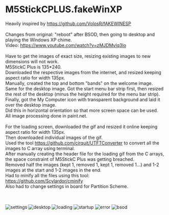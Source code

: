 # M5StickCPLUS.fakeWinXP

Heavily inspired by https://github.com/VolosR/fAKEWINESP
<br><br>
Changes from original: "reboot" after BSOD, then going to desktop and playing the Windows XP chime.<br>
Video: https://www.youtube.com/watch?v=zMJDMvlq3Io
<br><br>
Have to get the images of exact size, resizing existing images to new dimensions will not work.<br>
M5StickC Plus is 135*240.<br>
Downloaded the respective images from the internet, and resized keeping aspect ratio for width 135px.<br>
Manually, created the top and bottom "bands" on the welcome image.<br>
Same for the desktop image. Got the start menu bar strip first, then resized the rest of the desktop (minus the height required for the menu bar strip).<br>
Finally, got the My Computer icon with transparent background and laid it over the desktop image. <br>
Did this in horizontal orientation so that more screen space can be used.<br>
All image processing done in paint.net.<br>
<br>
For the loading screen, downloaded the gif and resized it online keeping aspect ratio for width 135px.<br>
Then downloaded individual images of the gif.<br>
Used the tool https://github.com/cirquit/UTFTConverter to convert all the images to C array using terminal.<br>
After manually creating the header file for the loading gif from the C arrays, the space constraint of M5StickC Plus was getting breached.<br>
Removed half the images (kept 1, removed 1, kept 1, removed 1...) and 1-2 images at the start and 1-2 images in the end.<br>
Had to minify all the files using this tool: https://github.com/Scylardor/cminify<br>
Also had to change settings in board for Partition Scheme.<br>
<br><br>

![settings](settings.png?raw=true)
![desktop](desktop.jpg?raw=true)
![loading](loading.jpg?raw=true)
![startup](startup.jpg?raw=true)
![error](error.jpg?raw=true)
![bsod](bsod.jpg?raw=true)